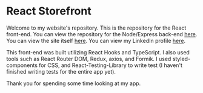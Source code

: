 # React Storefront

Welcome to my website's repository. This is the repository for the React front-end. You can view the repository for the Node/Express back-end [here](https://github.com/jgoodier1/storefront-api). You can view the site itself [here](https://storefront-app.netlify.app). You can view my LinkedIn profile [here](https://www.linkedin.com/in/jacob-goodier-b64a5586/).

This front-end was built utilizing React Hooks and TypeScript. I also used tools such as React Router DOM, Redux, axios, and Formik. I used styled-components for CSS, and React-Testing-Library to write test (I haven't finished writing tests for the entire app yet). 

Thank you for spending some time looking at my app.

